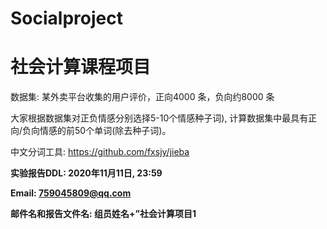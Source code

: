 # Socialproject
# 社会计算课程项目
  数据集: 某外卖平台收集的用户评价，正向4000 条，负向约8000 条
  
  大家根据数据集对正负情感分别选择5-10个情感种子词), 计算数据集中最具有正向/负向情感的前50个单词(除去种子词)。
  
  中文分词工具: https://github.com/fxsjy/jieba
  
**实验报告DDL: 2020年11月11日, 23:59**

**Email: 759045809@qq.com**

**邮件名和报告文件名: 组员姓名+”社会计算项目1**
